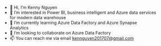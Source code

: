 - 👋 Hi, I’m Kenny Nguyen
- 👀 I’m interested in Power BI, business intelligent and Azure data services for modern data warehouse
- 🌱 I’m currently learning Azure Data Factory and Azure Synapse Analytics
- 💞️ I’m looking to collaborate on Azure Data Factory
- 📫 You can reach me via email kennguyen201707@gmail.com

<!---
kennynguyenbi81/kennynguyenbi81 is a ✨ special ✨ repository because its `README.md` (this file) appears on your GitHub profile.
You can click the Preview link to take a look at your changes.
--->
